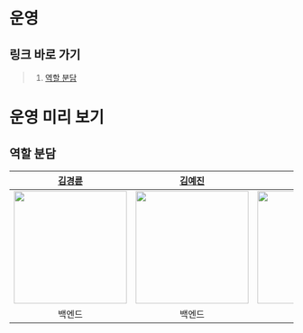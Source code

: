 # 운영

## 링크 바로 가기

> 1. [역할 분담](roles.md)

# 운영 미리 보기

## 역할 분담

|                      [김경륜](#김경륜)                       |                      [김예진](#김예진)                       |                      [민병기](#민병기)                       |                      [박성준](#박성준)                       |                      [유승윤](#유승윤)                       |                      [정예지](#정예지)                       |
| :----------------------------------------------------------: | :----------------------------------------------------------: | :----------------------------------------------------------: | :----------------------------------------------------------: | :----------------------------------------------------------: | :----------------------------------------------------------: |
| [<img src="https://github.com/klkim1913.png" width="200"/>](https://github.com/klkim1913) | [<img src="https://github.com/yejining.png" width="200"/>](https://github.com/yejining) | [<img src="https://github.com/bmincof.png" width="200"/>](https://github.com/bmincof) | [<img src="https://github.com/serenecarp.png" width="200"/>](https://github.com/serenecarp) | [<img src="https://github.com/brewcoldblue.png" width="200"/>](https://github.com/brewcoldblue) | [<img src="https://github.com/jeong-yeji.png" width="200"/>](https://github.com/jeong-yeji) |
|                            백엔드                            |                            백엔드                            |                            백엔드                            |                          프론트엔드                          |                          프론트엔드                          |                            백엔드                            |